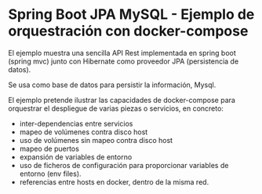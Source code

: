 # Spring Boot JPA MySQL - Ejemplo de orquestración con docker-compose


El ejemplo muestra una sencilla API Rest implementada en spring boot (spring mvc) junto con Hibernate como proveedor JPA (persistencia de datos).

Se usa como base de datos para persistir la información, Mysql.

El ejemplo pretende ilustrar las capacidades de docker-compose para orquestrar el despliegue de varias piezas o servicios, en concreto:

- inter-dependencias entre servicios
- mapeo de volúmenes contra disco host
- uso de volúmenes sin mapeo contra disco host
- mapeo de puertos
- expansión de variables de entorno
- uso de ficheros de configuración para proporcionar variables de entorno (env files).
- referencias entre hosts en docker, dentro de la misma red.





